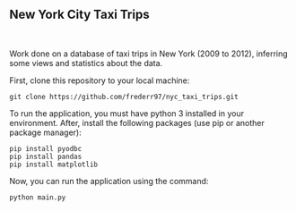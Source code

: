 ## New York City Taxi Trips

<br>

Work done on a database of taxi trips in New York (2009 to 2012), inferring some views and statistics about the data.

First, clone this repository to your local machine:

```
git clone https://github.com/frederr97/nyc_taxi_trips.git
```

To run the application, you must have python 3 installed in your environment. After, install the following packages (use pip or another package manager):

```
pip install pyodbc
pip install pandas
pip install matplotlib
```

Now, you can run the application using the command:

```
python main.py
```

